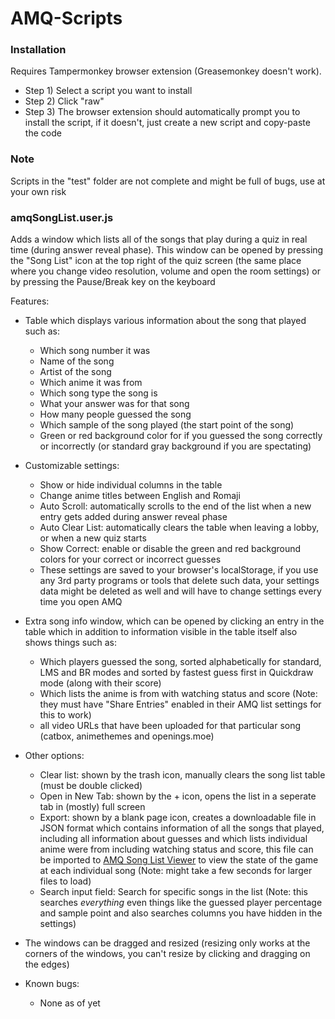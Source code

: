 # AMQ-Scripts

### Installation

Requires Tampermonkey browser extension (Greasemonkey doesn't work).

- Step 1) Select a script you want to install  
- Step 2) Click "raw"   
- Step 3) The browser extension should automatically prompt you to install the script, if it doesn't, just create a new script and copy-paste the code


### Note

Scripts in the "test" folder are not complete and might be full of bugs, use at your own risk

### amqSongList.user.js

Adds a window which lists all of the songs that play during a quiz in real time (during answer reveal phase). This window can be opened by pressing the "Song List" icon at the top right of the quiz screen (the same place where you change video resolution, volume and open the room settings) or by pressing the Pause/Break key on the keyboard

Features:
- Table which displays various information about the song that played such as:
  - Which song number it was
  - Name of the song
  - Artist of the song
  - Which anime it was from
  - Which song type the song is
  - What your answer was for that song
  - How many people guessed the song
  - Which sample of the song played (the start point of the song)
  - Green or red background color for if you guessed the song correctly or incorrectly (or standard gray background if you are spectating)
- Customizable settings:
  - Show or hide individual columns in the table
  - Change anime titles between English and Romaji
  - Auto Scroll: automatically scrolls to the end of the list when a new entry gets added during answer reveal phase
  - Auto Clear List: automatically clears the table when leaving a lobby, or when a new quiz starts
  - Show Correct: enable or disable the green and red background colors for your correct or incorrect guesses
  - These settings are saved to your browser's localStorage, if you use any 3rd party programs or tools that delete such data, your settings data might be deleted as well and will have to change settings every time you open AMQ
- Extra song info window, which can be opened by clicking an entry in the table which in addition to information visible in the table itself also shows things such as:
  - Which players guessed the song, sorted alphabetically for standard, LMS and BR modes and sorted by fastest guess first in Quickdraw mode (along with their score)
  - Which lists the anime is from with watching status and score (Note: they must have "Share Entries" enabled in their AMQ list settings for this to work)
  - all video URLs that have been uploaded for that particular song (catbox, animethemes and openings.moe)
- Other options:
  - Clear list: shown by the trash icon, manually clears the song list table (must be double clicked)
  - Open in New Tab: shown by the + icon, opens the list in a seperate tab in (mostly) full screen
  - Export: shown by a blank page icon, creates a downloadable file in JSON format which contains information of all the songs that played, including all information about guesses and which lists individual anime were from including watching status and score, this file can be imported to [AMQ Song List Viewer](https://thejoseph98.github.io/AMQ-Song-List-Viewer/) to view the state of the game at each individual song (Note: might take a few seconds for larger files to load)
  - Search input field: Search for specific songs in the list (Note: this searches *everything* even things like the guessed player percentage and sample point and also searches columns you have hidden in the settings)

- The windows can be dragged and resized (resizing only works at the corners of the windows, you can't resize by clicking and dragging on the edges)

- Known bugs:
  - None as of yet
